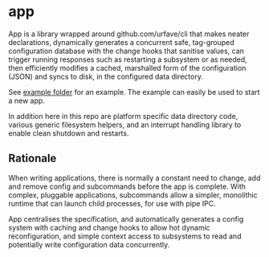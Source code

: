 # app

App is a library wrapped around 
github.com/urfave/cli that makes neater 
declarations, dynamically generates a 
concurrent safe, tag-grouped configuration 
database with the change hooks that sanitise 
values, can trigger running responses such
as restarting a subsystem or as needed, then
efficiently modifies a cached, marshalled form 
of the configuration (JSON) and syncs to disk,
in the configured data directory.

See [example folder](example/) for an example. The
example can easily be used to start a new app.

In addition here in this repo are platform 
specific data directory code, various generic 
filesystem helpers, and an interrupt handling
library to enable clean shutdown and restarts.

## Rationale

When writing applications, there is normally
a constant need to change, add and remove
config and subcommands before the app is
complete. With complex, pluggable 
applications, subcommands allow a simpler, 
monolithic runtime that can launch child
processes, for use with pipe IPC. 

App centralises the specification, and 
automatically generates a config system
with caching and change hooks to allow hot
dynamic reconfiguration, and simple context
access to subsystems to read and potentially
write configuration data concurrently.
